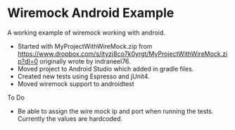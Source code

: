 # Wiremock Android Example
A working example of wiremock working with android.

- Started with MyProjectWithWireMock.zip from https://www.dropbox.com/s/ityzj8co7k0yrgt/MyProjectWithWireMock.zip?dl=0 originally wrote by indraneel76.
- Moved project to Android Studio which added in gradle files.
- Created new tests using Espresso and jUnit4.
- Moved wiremock support to androidtest

To Do
- Be able to assign the wire mock ip and port when running the tests. Currently the values are hardcoded.
